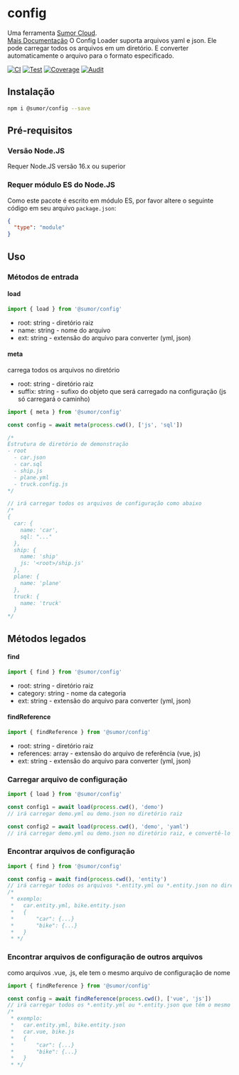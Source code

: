 # config

Uma ferramenta [Sumor Cloud](https://sumor.cloud).  
[Mais Documentação](https://sumor.cloud/config)
O Config Loader suporta arquivos yaml e json. Ele pode carregar todos os arquivos em um diretório.
E converter automaticamente o arquivo para o formato especificado.

[![CI](https://github.com/sumor-cloud/config/actions/workflows/ci.yml/badge.svg)](https://github.com/sumor-cloud/config/actions/workflows/ci.yml)
[![Test](https://github.com/sumor-cloud/config/actions/workflows/ut.yml/badge.svg)](https://github.com/sumor-cloud/config/actions/workflows/ut.yml)
[![Coverage](https://github.com/sumor-cloud/config/actions/workflows/coverage.yml/badge.svg)](https://github.com/sumor-cloud/config/actions/workflows/coverage.yml)
[![Audit](https://github.com/sumor-cloud/config/actions/workflows/audit.yml/badge.svg)](https://github.com/sumor-cloud/config/actions/workflows/audit.yml)

## Instalação

```bash
npm i @sumor/config --save
```

## Pré-requisitos

### Versão Node.JS

Requer Node.JS versão 16.x ou superior

### Requer módulo ES do Node.JS

Como este pacote é escrito em módulo ES,
por favor altere o seguinte código em seu arquivo `package.json`:

```json
{
  "type": "module"
}
```

## Uso

### Métodos de entrada

#### load

```js
import { load } from '@sumor/config'
```

- root: string - diretório raiz
- name: string - nome do arquivo
- ext: string - extensão do arquivo para converter (yml, json)

#### meta

carrega todos os arquivos no diretório

- root: string - diretório raiz
- suffix: string - sufixo do objeto que será carregado na configuração (js só carregará o caminho)

```js
import { meta } from '@sumor/config'

const config = await meta(process.cwd(), ['js', 'sql'])

/*
Estrutura de diretório de demonstração
- root
  - car.json
  - car.sql
  - ship.js
  - plane.yml
  - truck.config.js
*/

// irá carregar todos os arquivos de configuração como abaixo
/*
{
  car: {
    name: 'car',
    sql: "..."
  },
  ship: {
    name: 'ship'
    js: '<root>/ship.js'
  },
  plane: {
    name: 'plane'
  },
  truck: {
    name: 'truck'
  }
*/
```

## Métodos legados

#### find

```js
import { find } from '@sumor/config'
```

- root: string - diretório raiz
- category: string - nome da categoria
- ext: string - extensão do arquivo para converter (yml, json)

#### findReference

```js
import { findReference } from '@sumor/config'
```

- root: string - diretório raiz
- references: array - extensão do arquivo de referência (vue, js)
- ext: string - extensão do arquivo para converter (yml, json)

### Carregar arquivo de configuração

```javascript
import { load } from '@sumor/config'

const config1 = await load(process.cwd(), 'demo')
// irá carregar demo.yml ou demo.json no diretório raiz

const config2 = await load(process.cwd(), 'demo', 'yaml')
// irá carregar demo.yml ou demo.json no diretório raiz, e convertê-lo para arquivo de formato yaml
```

### Encontrar arquivos de configuração

```javascript
import { find } from '@sumor/config'

const config = await find(process.cwd(), 'entity')
// irá carregar todos os arquivos *.entity.yml ou *.entity.json no diretório raiz
/*
 * exemplo:
 *   car.entity.yml, bike.entity.json
 *   {
 *       "car": {...}
 *       "bike": {...}
 *   }
 * */
```

### Encontrar arquivos de configuração de outros arquivos

como arquivos .vue, .js, ele tem o mesmo arquivo de configuração de nome

```javascript
import { findReference } from '@sumor/config'

const config = await findReference(process.cwd(), ['vue', 'js'])
// irá carregar todos os *.entity.yml ou *.entity.json que têm o mesmo nome que *.vue ou *.js no diretório raiz
/*
 * exemplo:
 *   car.entity.yml, bike.entity.json
 *   car.vue, bike.js
 *   {
 *       "car": {...}
 *       "bike": {...}
 *   }
 * */
```
